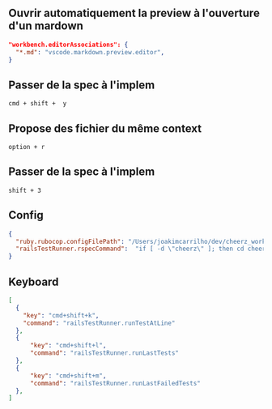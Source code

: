 <gtags vscode code> 

<tags md markdown config preview>

 ## Ouvrir automatiquement la preview à l'ouverture d'un mardown
```json
"workbench.editorAssociations": {   
  "*.md": "vscode.markdown.preview.editor",
}
```

</tags>

<tags rspec spec impl implementation>

 ## Passer de la spec à l'implem
```
cmd + shift +  y
```

</tags>

<tags propose file fichier context scope>

 ## Propose des fichier du même context
```
option + r
```

</tags>

<tags interpolation interpol interpolate>

 ## Passer de la spec à l'implem
```
shift + 3
```

</tags>

<tags config configuration workspace>

 ## Config
```json
{
  "ruby.rubocop.configFilePath": "/Users/joakimcarrilho/dev/cheerz_workspace/cheerz/.rubocop.yml",
  "railsTestRunner.rspecCommand":  "if [ -d \"cheerz\" ]; then cd cheerz; fi && bundle exec rspec",
}
```

</tags>

<tags key keyboard shortcuts>

 ## Keyboard
```json
[
  {
    "key": "cmd+shift+k",
    "command": "railsTestRunner.runTestAtLine"
  },
  {
      "key": "cmd+shift+l",
      "command": "railsTestRunner.runLastTests"
  },
  {
      "key": "cmd+shift+m",
      "command": "railsTestRunner.runLastFailedTests"
  },
]
```

</tags>

</gtags>